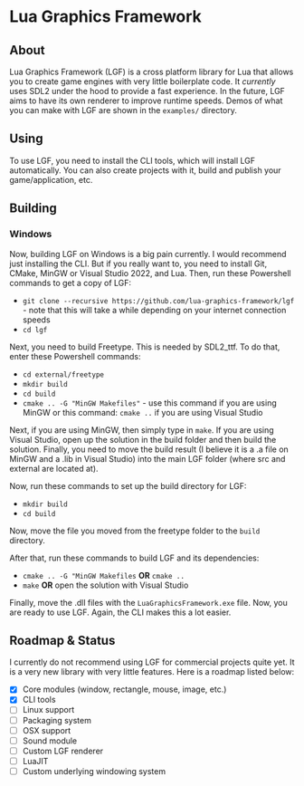 # Lua Graphics Framework

## **About**

Lua Graphics Framework (LGF) is a cross platform library for Lua that allows you to create game engines with very little boilerplate code. It *currently* uses SDL2 under the hood to provide a fast experience. In the future, LGF aims to have its own renderer to improve runtime speeds. Demos of what you can make with LGF are shown in the `examples/` directory.

## **Using**
To use LGF, you need to install the CLI tools, which will install LGF automatically. You can also create projects with it, build and publish your game/application, etc.

## **Building**
### **Windows**
Now, building LGF on Windows is a big pain currently. I would recommend just installing the CLI. But if you really want to, you need to install Git, CMake, MinGW or Visual Studio 2022, and Lua. Then, run these Powershell commands to get a copy of LGF:
- `git clone --recursive https://github.com/lua-graphics-framework/lgf` - note that this will take a while depending on your internet connection speeds
- `cd lgf`

Next, you need to build Freetype. This is needed by SDL2_ttf. To do that, enter these Powershell commands:
- `cd external/freetype`
- `mkdir build`
- `cd build`
- `cmake .. -G "MinGW Makefiles"` - use this command if you are using MinGW or this command: `cmake ..` if you are using Visual Studio

Next, if you are using MinGW, then simply type in `make`. If you are using Visual Studio, open up the solution in the build folder and then build the solution. Finally, you need to move the build result (I believe it is a .a file on MinGW and a .lib in Visual Studio) into the main LGF folder (where src and external are located at).

Now, run these commands to set up the build directory for LGF:
- `mkdir build`
- `cd build`

Now, move the file you moved from the freetype folder to the `build` directory.

After that, run these commands to build LGF and its dependencies:
- `cmake .. -G "MinGW Makefiles` **OR** `cmake ..`
- `make` **OR** open the solution with Visual Studio

Finally, move the .dll files with the `LuaGraphicsFramework.exe` file. Now, you are ready to use LGF. Again, the CLI makes this a lot easier.

## **Roadmap & Status**
I currently do not recommend using LGF for commercial projects quite yet. It is a very new library with very little features. Here is a roadmap listed below:

- [x] Core modules (window, rectangle, mouse, image, etc.)
- [x] CLI tools
- [ ] Linux support
- [ ] Packaging system
- [ ] OSX support
- [ ] Sound module
- [ ] Custom LGF renderer
- [ ] LuaJIT
- [ ] Custom underlying windowing system
